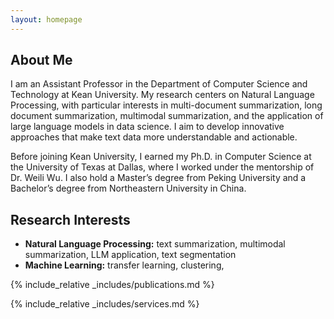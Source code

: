 ```yaml
---
layout: homepage
---
```


## About Me

I am an Assistant Professor in the Department of Computer Science and Technology at Kean University. My research centers on Natural Language Processing, with particular interests in multi-document summarization, long document summarization, multimodal summarization, and the application of large language models in data science. I aim to develop innovative approaches that make text data more understandable and actionable.

Before joining Kean University, I earned my Ph.D. in Computer Science at the University of Texas at Dallas, where I worked under the mentorship of Dr. Weili Wu. I also hold a Master’s degree from Peking University and a Bachelor’s degree from Northeastern University in China.

## Research Interests

- **Natural Language Processing:** text summarization, multimodal summarization, LLM application, text segmentation
- **Machine Learning:** transfer learning, clustering,

{% include_relative _includes/publications.md %}

{% include_relative _includes/services.md %}
